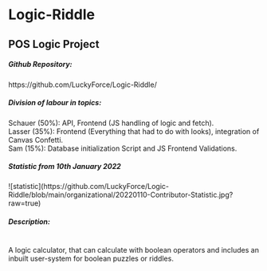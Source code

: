 # Logic-Riddle
<h2>POS Logic Project</h2>

<h5>Github Repository:</h5>
https://github.com/LuckyForce/Logic-Riddle/ <br>

<h5>Division of labour in topics:</h5>
Schauer (50%): API, Frontend (JS handling of logic and fetch). <br>
Lasser (35%): Frontend (Everything that had to do with looks), integration of Canvas Confetti. <br>
Sam (15%): Database initialization Script and JS Frontend Validations. <br>

<h5>Statistic from 10th January 2022</h5>
![statistic](https://github.com/LuckyForce/Logic-Riddle/blob/main/organizational/20220110-Contributor-Statistic.jpg?raw=true)

<h5>Description:</h5> <br>
A logic calculator, that can calculate with boolean operators and includes an inbuilt user-system for boolean puzzles or riddles.

